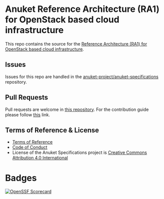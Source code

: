 # Anuket Reference Architecture (RA1) for OpenStack based cloud infrastructure

This repo contains the source for the
[Reference Architecture (RA1) for OpenStack based cloud infrastructure](https://cntt.readthedocs.io/projects/ra1/en/latest/index.html).

## Issues

Issues for this repo are handled in the
[anuket-project/anuket-specifications](https://github.com/anuket-project/anuket-specifications/issues) repository. 

## Pull Requests

Pull requests are welcome in [this repository](https://github.com/anuket-project/RA1/pulls). For the contribution guide
please follow [this](https://github.com/anuket-project/anuket-specifications/blob/master/CONTRIBUTING.rst) link.

## Terms of Reference & License

-  [Terms of Reference](https://github.com/anuket-project/anuket-specifications/blob/master/doc/GSMA_CNTT_Terms_of_Reference.pdf)
-  [Code of Conduct](https://github.com/anuket-project/anuket-specifications/blob/master/doc/CODE_OF_CONDUCT.rst)
-  License of the Anuket Specifications project is [Creative Commons Attribution 4.0 International](LICENSE)

# Badges

[![OpenSSF Scorecard](https://api.scorecard.dev/projects/github.com/anuket-project/RA1/badge)](https://scorecard.dev/viewer/?uri=github.com/anuket-project/RA1)

